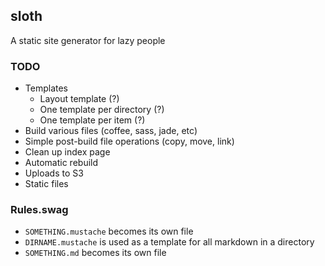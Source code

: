## sloth

A static site generator for lazy people

### TODO

* Templates
    * Layout template (?)
    * One template per directory (?)
    * One template per item (?)
* Build various files (coffee, sass, jade, etc)
* Simple post-build file operations (copy, move, link)
* Clean up index page
* Automatic rebuild
* Uploads to S3
* Static files

### Rules.swag

* `SOMETHING.mustache` becomes its own file
* `DIRNAME.mustache` is used as a template for all markdown in a directory
* `SOMETHING.md` becomes its own file
